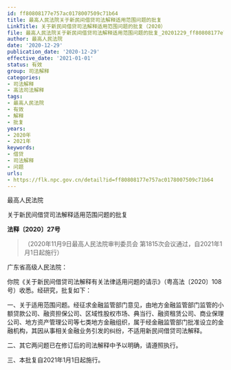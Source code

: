 ```yaml
---
id: ff80808177e757ac0178007509c71b64
title: 最高人民法院关于新民间借贷司法解释适用范围问题的批复
LinkTitle: 关于新民间借贷司法解释适用范围问题的批复（2020）
file: 最高人民法院关于新民间借贷司法解释适用范围问题的批复_20201229_ff80808177e757ac0178007509c71b64.docx
author: 最高人民法院
date: '2020-12-29'
publication_date: '2020-12-29'
effective_date: '2021-01-01'
status: 有效
group: 司法解释
categories:
- 司法解释
- 高法司法解释
tags:
- 最高人民法院
- 有效
- 解释
- 批复
years:
- 2020年
- 2021年
keywords:
- 借贷
- 司法解释
- 问题
urls:
- https://flk.npc.gov.cn/detail?id=ff80808177e757ac0178007509c71b64
---
```


最高人民法院

关于新民间借贷司法解释适用范围问题的批复

**法释〔2020〕27号**

> （2020年11月9日最高人民法院审判委员会
> 第1815次会议通过，自2021年1月1日起施行）

广东省高级人民法院：

你院《关于新民间借贷司法解释有关法律适用问题的请示》（粤高法〔2020〕108号）收悉。经研究，批复如下：

一、关于适用范围问题。经征求金融监管部门意见，由地方金融监管部门监管的小额贷款公司、融资担保公司、区域性股权市场、典当行、融资租赁公司、商业保理公司、地方资产管理公司等七类地方金融组织，属于经金融监管部门批准设立的金融机构，其因从事相关金融业务引发的纠纷，不适用新民间借贷司法解释。

二、其它两问题已在修订后的司法解释中予以明确，请遵照执行。

三、本批复自2021年1月1日起施行。
